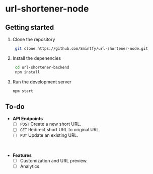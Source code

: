 # url-shortener-node

## Getting started

1. Clone the repository
   ```bash
    git clone https://github.com/Smintfy/url-shortener-node.git
   ```
2. Install the depenencies
   ```bash
    cd url-shortener-backend
    npm install
   ```
3. Run the development server
    ```bash
    npm start
   ```

## To-do

- **API Endpoints**
  - [ ] `POST` Create a new short URL.
  - [ ] `GET` Redirect short URL to original URL.
  - [ ] `PUT` Update an existing URL.

<br/>

- **Features**
  - [ ] Customization and URL preview.
  - [ ] Analytics.